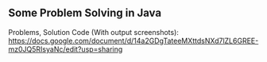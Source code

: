 ## Some Problem Solving in Java

Problems, Solution Code (With output screenshots): https://docs.google.com/document/d/14a2GDgTateeMXttdsNXd7lZL6GREE-mz0JQ5RIsyaNc/edit?usp=sharing
